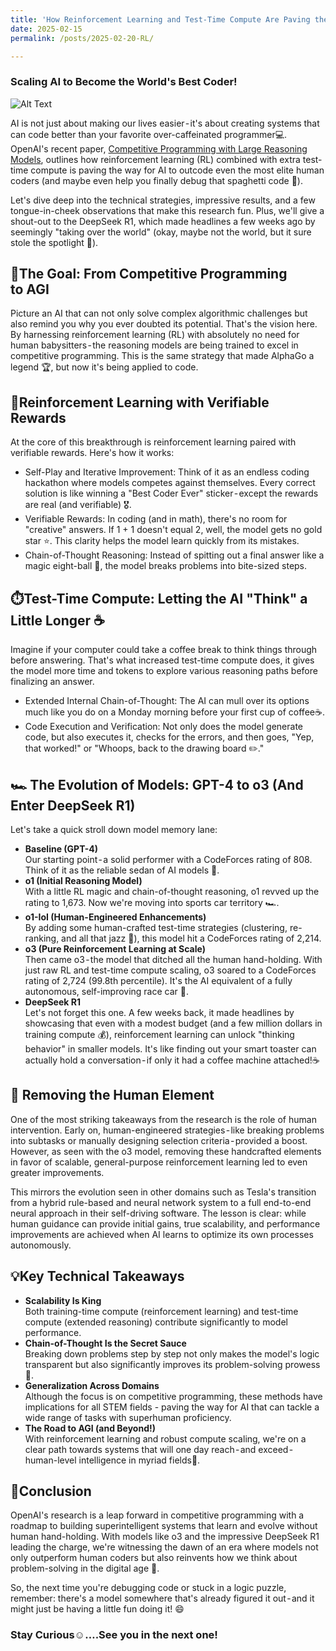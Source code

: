 ```yaml
---
title: 'How Reinforcement Learning and Test-Time Compute Are Paving the Way👀'
date: 2025-02-15
permalink: /posts/2025-02-20-RL/

---
```

### Scaling AI to Become the World's Best Coder!

![Alt Text](https://cdn-images-1.medium.com/v2/resize:fit:1200/1*8URNIIOyWLVz6fzbLAf9Dg.jpeg)

AI is not just about making our lives easier - it's about creating systems that can code better than your favorite over-caffeinated programmer💻. OpenAI's recent paper, [Competitive Programming with Large Reasoning Models](https://arxiv.org/abs/2502.06807), outlines how reinforcement learning (RL) combined with extra test-time compute is paving the way for AI to outcode even the most elite human coders (and maybe even help you finally debug that spaghetti code 🍝).

Let's dive deep into the technical strategies, impressive results, and a few tongue-in-cheek observations that make this research fun. Plus, we'll give a shout-out to the DeepSeek R1, which made headlines a few weeks ago by seemingly "taking over the world" (okay, maybe not the world, but it sure stole the spotlight 🌟).

## 🎯The Goal: From Competitive Programming to AGI
Picture an AI that can not only solve complex algorithmic challenges but also remind you why you ever doubted its potential. That's the vision here. By harnessing reinforcement learning (RL) with absolutely no need for human babysitters - the reasoning models are being trained to excel in competitive programming. This is the same strategy that made AlphaGo a legend 🏆, but now it's being applied to code.

## 🎁Reinforcement Learning with Verifiable Rewards
At the core of this breakthrough is reinforcement learning paired with verifiable rewards. Here's how it works:  
- Self-Play and Iterative Improvement:
Think of it as an endless coding hackathon where models competes against themselves. Every correct solution is like winning a "Best Coder Ever" sticker - except the rewards are real (and verifiable) 🎖️.  
- Verifiable Rewards:
In coding (and in math), there's no room for "creative" answers.  If 1 + 1 doesn't equal 2, well, the model gets no gold star ⭐. This clarity helps the model learn quickly from its mistakes.  
- Chain-of-Thought Reasoning:
Instead of spitting out a final answer like a magic eight-ball 🎱, the model breaks problems into bite-sized steps. 

## ⏱️Test-Time Compute: Letting the AI "Think" a Little Longer ☕
Imagine if your computer could take a coffee break to think things through before answering. That's what increased test-time compute does, it gives the model more time and tokens to explore various reasoning paths before finalizing an answer.  
- Extended Internal Chain-of-Thought:
The AI can mull over its options much like you do on a Monday morning before your first cup of coffee☕.    
- Code Execution and Verification:
Not only does the model generate code, but also executes it, checks for the errors, and then goes, "Yep, that worked!" or "Whoops, back to the drawing board ✏️."  

## 🏎️ The Evolution of Models: GPT-4 to o3 (And Enter DeepSeek R1) 
Let's take a quick stroll down model memory lane:  
- **Baseline (GPT-4)**  
Our starting point - a solid performer with a CodeForces rating of 808. Think of it as the reliable sedan of AI models 🚗.  
- **o1 (Initial Reasoning Model)**  
With a little RL magic and chain-of-thought reasoning, o1 revved up the rating to 1,673. Now we're moving into sports car territory 🏎️.  
- **o1-IoI (Human-Engineered Enhancements)**  
By adding some human-crafted test-time strategies (clustering, re-ranking, and all that jazz 🎷), this model hit a CodeForces rating of 2,214.  
- **o3 (Pure Reinforcement Learning at Scale)**  
Then came o3 - the model that ditched all the human hand-holding. With just raw RL and test-time compute scaling, o3 soared to a CodeForces rating of 2,724 (99.8th percentile). It's the AI equivalent of a fully autonomous, self-improving race car 🚀.  
- **DeepSeek R1**  
Let's not forget this one. A few weeks back, it made headlines by showcasing that even with a modest budget (and a few million dollars in training compute 💰), reinforcement learning can unlock "thinking behavior" in smaller models. It's like finding out your smart toaster can actually hold a conversation - if only it had a coffee machine attached!☕

## 🚫 Removing the Human Element
One of the most striking takeaways from the research is the role of human intervention. Early on, human-engineered strategies - like breaking problems into subtasks or manually designing selection criteria - provided a boost. However, as seen with the o3 model, removing these handcrafted elements in favor of scalable, general-purpose reinforcement learning led to even greater improvements.

This mirrors the evolution seen in other domains such as Tesla's transition from a hybrid rule-based and neural network system to a full end-to-end neural approach in their self-driving software. The lesson is clear: while human guidance can provide initial gains, true scalability, and performance improvements are achieved when AI learns to optimize its own processes autonomously.

## 💡Key Technical Takeaways
- **Scalability Is King**  
Both training-time compute (reinforcement learning) and test-time compute (extended reasoning) contribute significantly to model performance.  
- **Chain-of-Thought Is the Secret Sauce**  
Breaking down problems step by step not only makes the model's logic transparent but also significantly improves its problem-solving prowess🧩.  
- **Generalization Across Domains**  
Although the focus is on competitive programming, these methods have implications for all STEM fields - paving the way for AI that can tackle a wide range of tasks with superhuman proficiency.  
- **The Road to AGI (and Beyond!)**  
With reinforcement learning and robust compute scaling, we're on a clear path towards systems that will one day reach - and exceed - human-level intelligence in myriad fields🌌.

## 🎉Conclusion
OpenAI's research is a leap forward in competitive programming with a roadmap to building superintelligent systems that learn and evolve without human hand-holding. With models like o3 and the impressive DeepSeek R1 leading the charge, we're witnessing the dawn of an era where models not only outperform human coders but also reinvents how we think about problem-solving in the digital age 🤩.

So, the next time you're debugging code or stuck in a logic puzzle, remember: there's a model somewhere that's already figured it out - and it might just be having a little fun doing it! 😄

### Stay Curious☺️….See you in the next one!